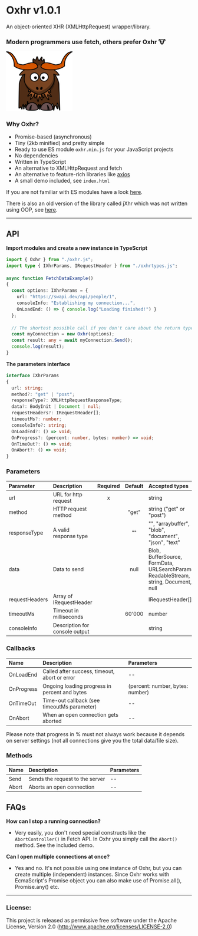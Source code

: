 # Oxhr v1.0.1
An object-oriented XHR (XMLHttpRequest) wrapper/library.

### Modern programmers use fetch, others prefer Oxhr 🐮

<img width="180" alt="Oxhr logo" src="./oxhr-logo.svg" />

### Why Oxhr?
- Promise-based (asynchronous)
- Tiny (2kb minified) and pretty simple
- Ready to use ES module `oxhr.min.js` for your JavaScript projects
- No dependencies
- Written in TypeScript
- An alternative to XMLHttpRequest and fetch
- An alternative to feature-rich libraries like [axios](https://github.com/axios/axios)
- A small demo included, see `index.html`

If you are not familiar with ES modules have a look [here](https://developer.mozilla.org/en-US/docs/Web/JavaScript/Guide/Modules).

There is also an old version of the library called jXhr which was not written using OOP, see [here](https://github.com/Amarok24/Oxhr/tree/non-oop-version).

---
## API

__Import modules and create a new instance in TypeScript__

```ts
import { Oxhr } from "./oxhr.js";
import type { IXhrParams, IRequestHeader } from "./oxhrtypes.js";

async function FetchDataExample()
{
  const options: IXhrParams = {
    url: "https://swapi.dev/api/people/1",
    consoleInfo: "Establishing my connection...",
    OnLoadEnd: () => { console.log("Loading finished!") }
  };

  // The shortest possible call if you don't care about the return type.
  const myConnection = new Oxhr(options);
  const result: any = await myConnection.Send();
  console.log(result);
}
```

__The parameters interface__

```ts
interface IXhrParams
{
  url: string;
  method?: "get" | "post";
  responseType?: XMLHttpRequestResponseType;
  data?: BodyInit | Document | null;
  requestHeaders?: IRequestHeader[];
  timeoutMs?: number;
  consoleInfo?: string;
  OnLoadEnd?: () => void;
  OnProgress?: (percent: number, bytes: number) => void;
  OnTimeOut?: () => void;
  OnAbort?: () => void;
}
```

### Parameters

| Parameter      |   Description            | Required | Default   | Accepted types                                        |
| :------------- | :----------------------- | :------: | :-------: | :---------------------------------------------------- |
| url            | URL for http request     |   x      |           | string                                                |
| method         | HTTP request method      |          | "get"     | string ("get" or "post")                              |
| responseType   | A valid response type    |          | ""        | "", "arraybuffer", "blob", "document", "json", "text" |
| data           | Data to send             |          | null      | Blob, BufferSource, FormData, URLSearchParams,  ReadableStream, string, Document, null |
| requestHeaders | Array of IRequestHeader  |          |           | IRequestHeader[]                                      |
| timeoutMs      | Timeout in milliseconds  |          | 60'000    | number                                                |
| consoleInfo    | Description for console output |    |           | string                                                |


### Callbacks

| Name       | Description                                   | Parameters                       |
| :--        | :--                                           | :--                              |
| OnLoadEnd  | Called after success, timeout, abort or error | --                               |
| OnProgress | Ongoing loading progress in percent and bytes | (percent: number, bytes: number) |
| OnTimeOut  | Time-out callback (see timeoutMs parameter)   | --                               |
| OnAbort    | When an open connection gets aborted          | --                               |

Please note that progress in % must not always work because it depends on server settings (not all connections give you the total data/file size).

### Methods

| Name   | Description                     | Parameters   |
| :--    | :--                             | :--          |
| Send   | Sends the request to the server | --           |
| Abort  | Aborts an open connection       | --           |


## FAQs

__How can I stop a running connection?__
- Very easily, you don't need special constructs like the `AbortController()` in Fetch API. In Oxhr you simply call the `Abort()` method. See the included demo.

__Can I open multiple connections at once?__
- Yes and no. It's not possible using one instance of Oxhr, but you can create multiple (independent) instances. Since Oxhr works with EcmaScript's Promise object you can also make use of Promise.all(), Promise.any() etc.


---


### License:
This project is released as permissive free software under the Apache License, Version 2.0 (http://www.apache.org/licenses/LICENSE-2.0)
